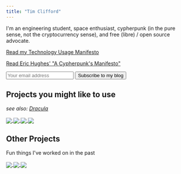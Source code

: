 ```yaml
---
title: "Tim Clifford"
---
```


I'm an engineering student, space enthusiast, cypherpunk (in the pure sense,
not the cryptocurrency sense), and free (libre) / open source advocate.

[Read my Technology Usage Manifesto](/documents/technology-usage-manifesto.html)

[Read Eric Hughes' "A Cypherpunk's Manifesto"](/documents/cypherpunks-manifesto.html)

<div class="blog-updates-small">
  <form method="post" action="/subscribe.php" class="form">
   <input type="email" name="email" placeholder="Your email address"/>
   <input type="submit" name="email-button" value="Subscribe to my blog"/>
  </form>
</div>

## Projects you might like to use

_see also: [Dracula](/dracula)_

<div>
  <a class="nounderline" href="https://sr.ht/~tim-clifford/vim-venus">
    <img align="center" class="gh-repo" src="https://github-readme-stats.vercel.app/api/pin/?username=tim-clifford&amp;repo=vim-venus&amp;theme=dracula&amp;hide_border=true"/>
  </a>
  <a class="nounderline" href="https://git.sr.ht/~tim-clifford/vim-qalc">
    <img align="center" class="gh-repo" src="https://github-readme-stats.vercel.app/api/pin/?username=tim-clifford&amp;repo=vim-qalc&amp;theme=dracula&amp;hide_border=true"/>
  </a>
  <a class="nounderline" href="https://git.sr.ht/~tim-clifford/polybar-power">
    <img align="center" class="gh-repo" src="https://github-readme-stats.vercel.app/api/pin/?username=tim-clifford&amp;repo=polybar-power&amp;theme=dracula&amp;hide_border=true"/>
  </a>
  <a class="nounderline" href="https://github.com/windows-bad/polybar-player">
    <img align="center" class="gh-repo" src="https://github-readme-stats.vercel.app/api/pin/?username=windows-bad&amp;repo=polybar-player&amp;theme=dracula&amp;hide_border=true"/>
  </a>
</div>


## Other Projects

Fun things I've worked on in the past

<div>
  <a class="nounderline" href="https://github.com/tim-clifford/pixel-prime">
    <img align="center" class="gh-repo" src="https://github-readme-stats.vercel.app/api/pin/?username=tim-clifford&amp;repo=pixel-prime&amp;theme=dracula&amp;hide_border=true"/>
  </a>
  <a class="nounderline" href="https://github.com/tim-clifford/casio-cpong">
    <img align="center" class="gh-repo" src="https://github-readme-stats.vercel.app/api/pin/?username=tim-clifford&amp;repo=casio-cpong&amp;theme=dracula&amp;hide_border=true"/>
  </a>
  <a class="nounderline" href="https://github.com/tim-clifford/astrodynamics-sim">
    <img align="center" class="gh-repo" src="https://github-readme-stats.vercel.app/api/pin/?username=tim-clifford&amp;repo=astrodynamics-sim&amp;theme=dracula&amp;hide_border=true"/>
  </a>
</div>
